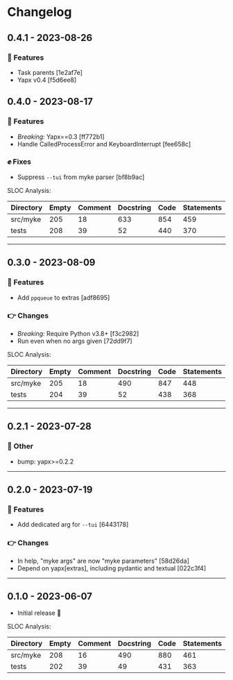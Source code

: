 # Changelog

## 0.4.1 - 2023-08-26

### :clap: Features

- Task parents [1e2af7e]
- Yapx v0.4 [f5d6ee8]

## 0.4.0 - 2023-08-17

### :clap: Features

- *Breaking:* Yapx==0.3 [ff772b1]
- Handle CalledProcessError and KeyboardInterrupt [fee658c]

### :fist: Fixes

- Suppress `--tui` from myke parser [bf8b9ac]

SLOC Analysis:

| Directory   |   Empty |   Comment |   Docstring |   Code |   Statements |
|-------------|---------|-----------|-------------|--------|--------------|
| src/myke    |     205 |        18 |         633 |    854 |          459 |
| tests       |     208 |        39 |          52 |    440 |          370 |

---

## 0.3.0 - 2023-08-09

### :clap: Features

- Add `ppqueue` to extras [adf8695]

### :point_right: Changes

- *Breaking:* Require Python v3.8+ [f3c2982]
- Run even when no args given [72dd9f7]

SLOC Analysis:

| Directory   |   Empty |   Comment |   Docstring |   Code |   Statements |
|-------------|---------|-----------|-------------|--------|--------------|
| src/myke    |     205 |        18 |         490 |    847 |          448 |
| tests       |     204 |        39 |          52 |    438 |          368 |

---

## 0.2.1 - 2023-07-28

### :metal: Other

- bump: yapx>=0.2.2

---

## 0.2.0 - 2023-07-19

### :clap: Features

- Add dedicated arg for `--tui` [6443178]

### :point_right: Changes

- In help, "myke args" are now "myke parameters" [58d26da]
- Depend on yapx[extras], including pydantic and textual [022c3f4]

---

## 0.1.0 - 2023-06-07

- Initial release :rocket:

SLOC Analysis:

| Directory   |   Empty |   Comment |   Docstring |   Code |   Statements |
|-------------|---------|-----------|-------------|--------|--------------|
| src/myke    |     208 |        16 |         490 |    880 |          461 |
| tests       |     202 |        39 |          49 |    431 |          363 |

<!-- generated by git-cliff -->
